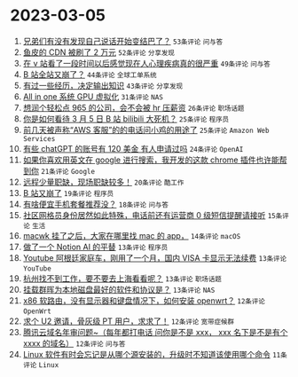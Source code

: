 # 2023-03-05

1. [兄弟们有没有发现自己说话开始变结巴了？](https://www.v2ex.com/t/921281) `53条评论` `问与答`
1. [鱼皮的 CDN 被刷了 2 万元](https://www.v2ex.com/t/921318) `52条评论` `分享发现`
1. [在 v 站看了一段时间以后感觉现在人心理疾病真的很严重](https://www.v2ex.com/t/921271) `49条评论` `问与答`
1. [B 站全站又崩了？](https://www.v2ex.com/t/921359) `44条评论` `全球工单系统`
1. [有过一些经历，决定输出知识](https://www.v2ex.com/t/921287) `43条评论` `分享发现`
1. [All in one 系统 GPU 虚拟化](https://www.v2ex.com/t/921243) `31条评论` `NAS`
1. [想润个轻松点 965 的公司，会不会被 hr 压薪资](https://www.v2ex.com/t/921248) `26条评论` `职场话题`
1. [你是如何看待 3 月 5 日 B 站 bilibili 大死机？](https://www.v2ex.com/t/921368) `25条评论` `程序员`
1. [前几天被声称“AWS 客服”的的电话问小鸡的用途了](https://www.v2ex.com/t/921227) `25条评论` `Amazon Web Services`
1. [有些 chatGPT 的账号有 120 美金 有人申请过吗](https://www.v2ex.com/t/921232) `24条评论` `OpenAI`
1. [如果你喜欢用英文在 google 进行搜索，我开发的这款 chrome 插件也许能帮到你](https://www.v2ex.com/t/921322) `21条评论` `Google`
1. [远程少量职缺，现场职缺较多！](https://www.v2ex.com/t/921353) `20条评论` `酷工作`
1. [B 站又崩了](https://www.v2ex.com/t/921366) `19条评论` `程序员`
1. [有啥便宜手机套餐推荐没？](https://www.v2ex.com/t/921334) `18条评论` `问与答`
1. [社区网格员身份居然如此特殊，电话前还有运营商 0 级短信提醒请接听](https://www.v2ex.com/t/921251) `15条评论` `生活`
1. [macwk 挂了之后，大家在哪里找 mac 的 app，](https://www.v2ex.com/t/921373) `14条评论` `macOS`
1. [做了一个 Notion AI 的平替](https://www.v2ex.com/t/921337) `13条评论` `程序员`
1. [Youtube 阿根廷家庭车，刚用了一个月，国内 VISA 卡显示无法续费](https://www.v2ex.com/t/921288) `13条评论` `YouTube`
1. [杭州找不到工作，要不要去上海看看呢？](https://www.v2ex.com/t/921262) `13条评论` `职场话题`
1. [挂载群晖为本地磁盘最好的软件和协议是？](https://www.v2ex.com/t/921244) `13条评论` `NAS`
1. [x86 软路由，没有显示器和键盘情况下，如何安装 openwrt？](https://www.v2ex.com/t/921280) `12条评论` `OpenWrt`
1. [求个 U2 邀请，骨灰级 PT 用户，求求了！](https://www.v2ex.com/t/921272) `12条评论` `宽带症候群`
1. [腾讯云域名年审问题~（每年都打电话 问你是不是 xxx， xxx 名下是不是有个 xxxx 的域名）](https://www.v2ex.com/t/921241) `12条评论` `问与答`
1. [Linux 软件有时会忘记是从哪个源安装的，升级时不知道该使用哪个命令](https://www.v2ex.com/t/921307) `11条评论` `Linux`
